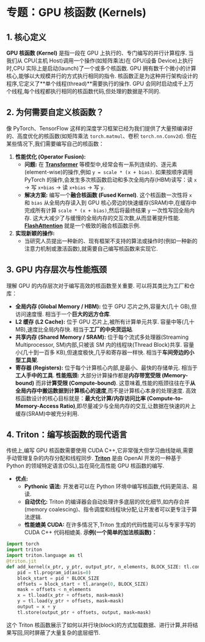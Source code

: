 # 专题：GPU 核函数 (Kernels)
## 1. 核心定义
**GPU 核函数 (Kernel)** 是指一段在 GPU 上执行的、专门编写的并行计算程序. 当我们从 CPU(主机 Host)调用一个操作(如矩阵乘法)在 GPU(设备 Device)上执行时,CPU 实际上是启动(launch)了一个或多个核函数. 
GPU 拥有数千个微小的计算核心,能够以大规模并行的方式执行相同的指令. 核函数正是为这种并行架构设计的程序,它定义了**单个线程(thread)**需要执行的操作. GPU 会同时启动成千上万个线程,每个线程都执行相同的核函数代码,但处理的数据是不同的. 
## 2. 为何需要自定义核函数？
像 PyTorch、TensorFlow 这样的深度学习框架已经为我们提供了大量预编译好的、高度优化的核函数(如矩阵乘法 `torch.matmul`、卷积 `torch.nn.Conv2d`). 但在某些情况下,我们需要编写自己的核函数：
1.  **性能优化 (Operator Fusion):**
    *   **问题:** 在 **[Transformer](./Lecture1-Transformer.md)** 等模型中,经常会有一系列连续的、逐元素(element-wise)的操作,例如 `y = scale * (x + bias)`. 如果按顺序调用 PyTorch 的操作,会发生多次核函数启动和多次全局内存(HBM)读写：读 `x` -> 写 `x+bias` -> 读 `x+bias` -> 写 `y`. 
    *   **解决方案:** 编写一个**融合核函数 (Fused Kernel)**. 这个核函数一次性将 `x` 和 `bias` 从全局内存读入到 GPU 核心旁边的快速缓存(SRAM)中,在缓存中完成所有计算 `scale * (x + bias)`,然后将最终结果 `y` 一次性写回全局内存. 这大大减少了与缓慢的全局内存的交互次数,从而显著提升性能. **[FlashAttention](./Lecture1-FlashAttention.md)** 就是一个极致的融合核函数示例. 
2.  **实现新颖的操作:**
    *   当研究人员提出一种新的、现有框架不支持的算法或操作时(例如一种新的注意力机制或激活函数),就需要自己编写核函数来实现它. 
## 3. GPU 内存层次与性能瓶颈
理解 GPU 的内存层次对于编写高效的核函数至关重要. 可以将其类比为工厂和仓库：
*   **全局内存 (Global Memory / HBM):** 位于 GPU 芯片之外,容量大(几十 GB),但访问速度慢. 相当于一个**巨大的远方仓库**. 
*   **L2 缓存 (L2 Cache):** 位于 GPU 芯片上,被所有计算单元共享. 容量中等(几十 MB),速度比全局内存快. 相当于**工厂的中央货运站**. 
*   **共享内存 (Shared Memory / SRAM):** 位于每个流式多处理器(Streaming Multiprocessor, SM)内部,只被该 SM 内的线程块(Thread Block)共享. 容量小(几十到一百多 KB),但速度极快,几乎和寄存器一样快. 相当于**车间旁边的小型工具架**. 
*   **寄存器 (Registers):** 位于每个计算核心内部,是最小、最快的存储单元. 相当于**工人手中的工具**. 
**性能瓶颈:** 大部分计算操作都是**内存带宽受限 (Memory-bound)** 而非**计算受限 (Compute-bound)**. 这意味着,性能的瓶颈往往在于**从全局内存中搬运数据到计算核心的速度**,而不是计算核心本身的处理速度. 
高效核函数设计的核心目标就是：**最大化计算/内存访问比率 (Compute-to-Memory-Access Ratio)**,即尽量减少与全局内存的交互,让数据在快速的片上缓存(SRAM)中被充分利用. 
## 4. Triton：编写核函数的现代语言
传统上,编写 GPU 核函数需要使用 CUDA C++,它非常强大但学习曲线陡峭,需要手动管理复杂的内存分配和线程同步. 
**[Triton](./Lecture1-Triton.md)** 是由 OpenAI 开发的一种基于 Python 的领域特定语言(DSL),旨在简化高性能 GPU 核函数的编写. 
*   **优点:**
    *   **Pythonic 语法:** 开发者可以在 Python 环境中编写核函数,代码更简洁、易读. 
    *   **自动优化:** Triton 的编译器会自动处理许多底层的优化细节,如内存合并(memory coalescing)、指令调度和线程块分配,让开发者可以更专注于算法逻辑. 
    *   **性能媲美 CUDA:** 在许多情况下,Triton 生成的代码性能可以与专家手写的 CUDA C++ 代码相媲美. 
**示例(一个简单的加法核函数)：**
```python
import torch
import triton
import triton.language as tl
@triton.jit
def add_kernel(x_ptr, y_ptr, output_ptr, n_elements, BLOCK_SIZE: tl.constexpr):
    pid = tl.program_id(axis=0)
    block_start = pid * BLOCK_SIZE
    offsets = block_start + tl.arange(0, BLOCK_SIZE)
    mask = offsets < n_elements
    x = tl.load(x_ptr + offsets, mask=mask)
    y = tl.load(y_ptr + offsets, mask=mask)
    output = x + y
    tl.store(output_ptr + offsets, output, mask=mask)
```
这个 Triton 核函数展示了如何以并行块(block)的方式加载数据、进行计算,并将结果写回,同时屏蔽了大量复杂的底层细节. 